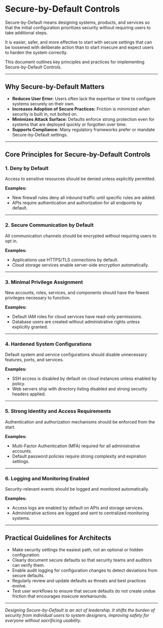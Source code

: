 # Secure-by-Default Controls

Secure-by-Default means designing systems, products, and services so that the initial configuration prioritizes security without requiring users to take additional steps.

It is easier, safer, and more effective to start with secure settings that can be loosened with deliberate action than to start insecure and expect users to harden the system correctly.

This document outlines key principles and practices for implementing Secure-by-Default Controls.

---

## Why Secure-by-Default Matters

- **Reduces User Error:** Users often lack the expertise or time to configure systems securely on their own.
- **Increases Adoption of Secure Practices:** Friction is minimized when security is built in, not bolted on.
- **Minimizes Attack Surface:** Defaults enforce strong protection even for systems that are deployed quickly or forgotten over time.
- **Supports Compliance:** Many regulatory frameworks prefer or mandate Secure-by-Default settings.

---

## Core Principles for Secure-by-Default Controls

### 1. Deny by Default

Access to sensitive resources should be denied unless explicitly permitted.

**Examples:**
- New firewall rules deny all inbound traffic until specific rules are added.
- APIs require authentication and authorization for all endpoints by default.

---

### 2. Secure Communication by Default

All communication channels should be encrypted without requiring users to opt in.

**Examples:**
- Applications use HTTPS/TLS connections by default.
- Cloud storage services enable server-side encryption automatically.

---

### 3. Minimal Privilege Assignment

New accounts, roles, services, and components should have the fewest privileges necessary to function.

**Examples:**
- Default IAM roles for cloud services have read-only permissions.
- Database users are created without administrative rights unless explicitly granted.

---

### 4. Hardened System Configurations

Default system and service configurations should disable unnecessary features, ports, and services.

**Examples:**
- SSH access is disabled by default on cloud instances unless enabled by policy.
- Web servers ship with directory listing disabled and strong security headers applied.

---

### 5. Strong Identity and Access Requirements

Authentication and authorization mechanisms should be enforced from the start.

**Examples:**
- Multi-Factor Authentication (MFA) required for all administrative accounts.
- Default password policies require strong complexity and expiration settings.

---

### 6. Logging and Monitoring Enabled

Security-relevant events should be logged and monitored automatically.

**Examples:**
- Access logs are enabled by default on APIs and storage services.
- Administrative actions are logged and sent to centralized monitoring systems.

---

## Practical Guidelines for Architects

- Make security settings the easiest path, not an optional or hidden configuration.
- Clearly document secure defaults so that security teams and auditors can verify them.
- Enable audit logging for configuration changes to detect deviations from secure defaults.
- Regularly review and update defaults as threats and best practices evolve.
- Test user workflows to ensure that secure defaults do not create undue friction that encourages insecure workarounds.

---

*Designing Secure-by-Default is an act of leadership. It shifts the burden of security from individual users to system designers, improving safety for everyone without sacrificing usability.*

